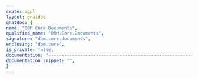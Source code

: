 ```yaml
---
crate: agpl
layout: gnatdoc
gnatdoc: {
name: "DOM.Core.Documents",
qualified_name: "DOM.Core.Documents",
signature: "dom.core.documents",
enclosing: "dom.core",
is_private: false,
documentation: "---------------------------------------------------------------------\n                XML/Ada - An XML suite for Ada95                   --\n                                                                   --\n                       Copyright (C) 2001-2002                     --\n                            ACT-Europe                             --\n                                                                   --\n This library is free software; you can redistribute it and/or     --\n modify it under the terms of the GNU General Public               --\n License as published by the Free Software Foundation; either      --\n version 2 of the License, or (at your option) any later version.  --\n                                                                   --\n This library is distributed in the hope that it will be useful,   --\n but WITHOUT ANY WARRANTY; without even the implied warranty of    --\n MERCHANTABILITY or FITNESS FOR A PARTICULAR PURPOSE.  See the GNU --\n General Public License for more details.                          --\n                                                                   --\n You should have received a copy of the GNU General Public         --\n License along with this library; if not, write to the             --\n Free Software Foundation, Inc., 59 Temple Place - Suite 330,      --\n Boston, MA 02111-1307, USA.                                       --\n                                                                   --\n As a special exception, if other files instantiate generics from  --\n this unit, or you link this unit with other files to produce an   --\n executable, this  unit  does not  by itself cause  the resulting  --\n executable to be covered by the GNU General Public License. This  --\n exception does not however invalidate any other reasons why the   --\n executable file  might be covered by the  GNU Public License.     --\n---------------------------------------------------------------------",
documentation_snippet: "",
}
---
```

